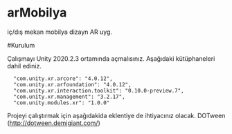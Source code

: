 # arMobilya
iç/dış mekan mobilya dizayn AR uyg.


#Kurulum

Çalışmayı Unity 2020.2.3 ortamında açmalısınız. 
Aşağıdaki kütüphaneleri dahil ediniz.

      "com.unity.xr.arcore": "4.0.12",
      "com.unity.xr.arfoundation": "4.0.12",
      "com.unity.xr.interaction.toolkit": "0.10.0-preview.7",
      "com.unity.xr.management": "3.2.17",
      "com.unity.modules.xr": "1.0.0"


Projeyi çalıştırmak için aşağıdakida eklentiye de ihtiyacınız olacak.
      DOTween (http://dotween.demigiant.com/)
